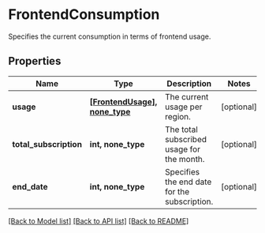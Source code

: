 # FrontendConsumption

Specifies the current consumption in terms of frontend usage.

## Properties
Name | Type | Description | Notes
------------ | ------------- | ------------- | -------------
**usage** | [**[FrontendUsage], none_type**](FrontendUsage.md) | The current usage per region. | [optional] 
**total_subscription** | **int, none_type** | The total subscribed usage for the month. | [optional] 
**end_date** | **int, none_type** | Specifies the end date for the subscription. | [optional] 

[[Back to Model list]](../README.md#documentation-for-models) [[Back to API list]](../README.md#documentation-for-api-endpoints) [[Back to README]](../README.md)


